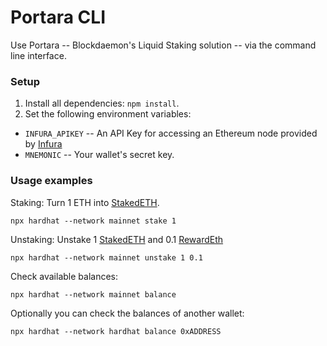 # Portara CLI

Use Portara -- Blockdaemon's Liquid Staking solution -- via the command line interface.


### Setup

1. Install all dependencies: `npm install`.
2. Set the following environment variables:
  - `INFURA_APIKEY` -- An API Key for accessing an Ethereum node provided by [Infura](https://www.infura.io)
  - `MNEMONIC` -- Your wallet's secret key.


### Usage examples

Staking: Turn 1 ETH into [StakedETH](https://etherscan.io/address/0x65077fa7df8e38e135bd4052ac243f603729892d).
```
npx hardhat --network mainnet stake 1
```

Unstaking: Unstake 1 [StakedETH](https://etherscan.io/address/0x65077fa7df8e38e135bd4052ac243f603729892d) and 0.1 [RewardEth](https://etherscan.io/address/0xcbe26dbc91b05c160050167107154780f36ceaab)
```
npx hardhat --network mainnet unstake 1 0.1
```

Check available balances:
```
npx hardhat --network mainnet balance
```

Optionally you can check the balances of another wallet:
```
npx hardhat --network hardhat balance 0xADDRESS
```
